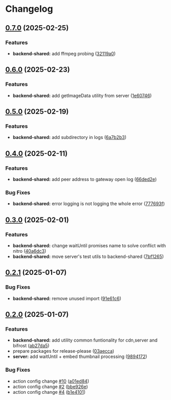 # Changelog

## [0.7.0](https://github.com/WerdoxDev/Huginn/compare/backend-shared@v0.6.0...backend-shared@v0.7.0) (2025-02-25)


### Features

* **backend-shared:** add ffmpeg probing ([32119a0](https://github.com/WerdoxDev/Huginn/commit/32119a04b7dfe8a75256ce8037b1363b818eb323))

## [0.6.0](https://github.com/WerdoxDev/Huginn/compare/backend-shared@v0.5.0...backend-shared@v0.6.0) (2025-02-23)


### Features

* **backend-shared:** add getImageData utility from server ([1e60746](https://github.com/WerdoxDev/Huginn/commit/1e60746548f0aa96380106140aa46a25955ccb8d))

## [0.5.0](https://github.com/WerdoxDev/Huginn/compare/backend-shared@v0.4.0...backend-shared@v0.5.0) (2025-02-19)


### Features

* **backend-shared:** add subdirectory in logs ([6a7b2b3](https://github.com/WerdoxDev/Huginn/commit/6a7b2b38e5bfc802428be7660bb70013161a6244))

## [0.4.0](https://github.com/WerdoxDev/Huginn/compare/backend-shared@v0.3.0...backend-shared@v0.4.0) (2025-02-11)


### Features

* **backend-shared:** add peer address to gateway open log ([66ded2e](https://github.com/WerdoxDev/Huginn/commit/66ded2e13c44c11dd7a40dfbde5c6e2355e6cf0a))


### Bug Fixes

* **backend-shared:** error logging is not logging the whole error ([777693f](https://github.com/WerdoxDev/Huginn/commit/777693fee0eba9b39a32f58f771d9d4c5d648cf8))

## [0.3.0](https://github.com/WerdoxDev/Huginn/compare/backend-shared@v0.2.1...backend-shared@v0.3.0) (2025-02-01)


### Features

* **backend-shared:** change waitUntil promises name to solve conflict with nitro ([40a6dc3](https://github.com/WerdoxDev/Huginn/commit/40a6dc3c1d64c257e41972af869bd0037bf0de4a))
* **backend-shared:** move server's test utils to backend-shared ([7bf1265](https://github.com/WerdoxDev/Huginn/commit/7bf12657f1268c9c09f927a8b76f6f4e91d3d8d5))

## [0.2.1](https://github.com/WerdoxDev/Huginn/compare/backend-shared@v0.2.0...backend-shared@v0.2.1) (2025-01-07)


### Bug Fixes

* **backend-shared:** remove unused import ([91e61c6](https://github.com/WerdoxDev/Huginn/commit/91e61c63b35a1e693f8a72c72c5ae11c5ee0919a))

## [0.2.0](https://github.com/WerdoxDev/Huginn/compare/backend-shared-v0.1.0...backend-shared@v0.2.0) (2025-01-07)


### Features

* **backend-shared:** add utility common funtionality for cdn,server and bifrost ([ab27da5](https://github.com/WerdoxDev/Huginn/commit/ab27da5edb688f97115f028396de3f0a658097cf))
* prepare packages for release-please ([03aecca](https://github.com/WerdoxDev/Huginn/commit/03aeccaf204a18a4b0f4764689623806f3d7b1fd))
* **server:** add waitUntil + embed thumbnail processing ([9894172](https://github.com/WerdoxDev/Huginn/commit/9894172f16722ee64151fd068b3b129f0b259f0a))


### Bug Fixes

* action config change [#10](https://github.com/WerdoxDev/Huginn/issues/10) ([a01ed84](https://github.com/WerdoxDev/Huginn/commit/a01ed84645f931bd09fd2351df72c089547ddd9d))
* action config change [#2](https://github.com/WerdoxDev/Huginn/issues/2) ([bbe926e](https://github.com/WerdoxDev/Huginn/commit/bbe926e2b8a68a3a876f1b5422111c5ff0d3c93d))
* action config change [#4](https://github.com/WerdoxDev/Huginn/issues/4) ([b1e4101](https://github.com/WerdoxDev/Huginn/commit/b1e4101f5d89d4f3c8997152163e53b3a59cc072))
